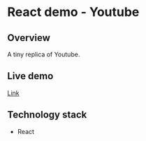 # React demo - Youtube

## Overview
A tiny replica of Youtube.

## Live demo
[Link](https://react-yt-mmalujdy.web.app)

## Technology stack
- React